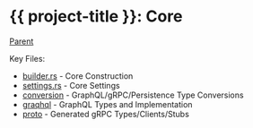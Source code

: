 {{ project-title }}: Core
==================================

[Parent](../../README.md)

Key Files:

* [builder.rs](src/builder.rs) - Core Construction
* [settings.rs](src/builder.rs) - Core Settings
* [conversion](src/conversion) - GraphQL/gRPC/Persistence Type Conversions
* [graqhql](src/graphql) - GraphQL Types and Implementation
* [proto](src/proto) - Generated gRPC Types/Clients/Stubs